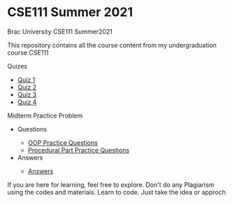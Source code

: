 # CSE111 Summer 2021
Brac University CSE111 Summer2021 

This repository contains all the course content from my undergraduation course CSE111

Quizes
<ul>
  <li><a href="https://colab.research.google.com/drive/1Ae7GiGsJbEp6s8LOjgQQT1ySZuRcgTBe?usp=sharing">Quiz 1</a></li>
  <li><a href="https://colab.research.google.com/drive/1CkeW6ZLr5KCB2IPqqSojcvrl1QiZoxIV?usp=sharing">Quiz 2</a></li>
  <li><a href="https://colab.research.google.com/drive/1DJP3EIBehkqdVvL1hmDBMfwZfdDT_7X_?usp=sharing">Quiz 3</a></li>
  <li><a href="https://colab.research.google.com/drive/1NpkHP5hmMB_IDbwY1hT4jLkTl84jfI9H?usp=sharing">Quiz 4</a></li>
</ul>
Midterm Practice Problem
<ul>
  <li>Questions</li>
  <ul>
    <li>
      <a target="_blank" href="https://github.com/danialcodes/CSE111/blob/main/Mid%20Term/Practice%20Questions/OOP%20Practice%20Questions.pdf">OOP Practice Questions</a>
    </li>
    <li>
     <a target="_blank" href="https://github.com/danialcodes/CSE111/blob/main/Mid%20Term/Practice%20Questions/Procedural%20Part%20Practice%20Questions.pdf">Procedural Part Practice Questions</a>
    </li>
  </ul>
  <li>Answers</li>
  <ul>
    <li><a href="https://colab.research.google.com/drive/1ozcLwjGijyLkYGH6UurO-9pXNfOI9XnM?usp=sharing">Answers</a></li>
  </ul>
</ul>


If you are here for learning, feel free to explore.
Don't do any Plagiarism using the codes and materials. Learn to code. Just take the idea or approch
